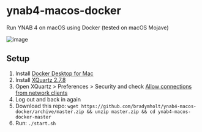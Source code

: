 # ynab4-macos-docker

Run YNAB 4 on macOS using Docker (tested on macOS Mojave)

![image](https://user-images.githubusercontent.com/759811/59936841-99adb400-9416-11e9-8fb7-bbb2d06547e3.png)

## Setup

1. Install [Docker Desktop for Mac](https://download.docker.com/mac/stable/Docker.dmg)
1. Install [XQuartz 2.7.8](https://www.xquartz.org/releases/XQuartz-2.7.8.html)
1. Open XQuartz > Preferences > Security and check [Allow connections from network clients](https://user-images.githubusercontent.com/759811/59886353-3a06c880-9384-11e9-8453-345a0365dce3.png)
1. Log out and back in again
1. Download this repo: `wget https://github.com/bradymholt/ynab4-macos-docker/archive/master.zip && unzip master.zip && cd ynab4-macos-docker-master`
1. Run: `./start.sh` 
